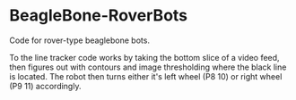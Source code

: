 # BeagleBone-RoverBots
Code for rover-type beaglebone bots.

To the line tracker code works by taking the bottom slice of a video feed, then figures out with contours and image thresholding where the black line is located. The robot then turns either it's left wheel (P8 10) or right wheel (P9 11) accordingly.

